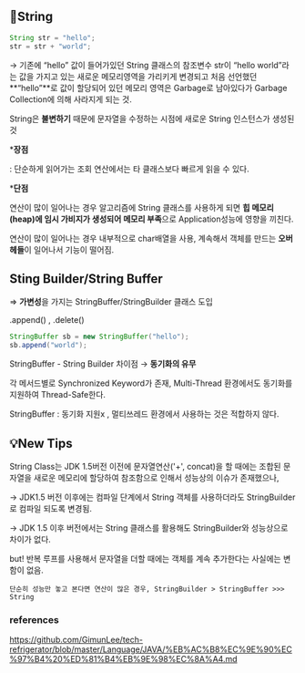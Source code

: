 ## 🔡String

```java
String str = "hello";
str = str + "world";
```

→ 기존에 “hello” 값이 들어가있던 String 클래스의 참조변수 str이 “hello world”라는 값을 가지고 있는 새로운 메모리영역을 가리키게 변경되고 처음 선언했던 **“hello”**로 값이 할당되어 있던 메모리 영역은 Garbage로 남아있다가 Garbage Collection에 의해 사라지게 되는 것.

String은 **불변하기** 때문에 문자열을 수정하는 시점에 새로운 String 인스턴스가 생성된 것

***장점**

: 단순하게 읽어가는 조회 연산에서는 타 클래스보다 빠르게 읽을 수 있다.

***단점**

연산이 많이 일어나는 경우 알고리즘에 String 클래스를 사용하게 되면 **힙 메모리(heap)에 임시 가비지가 생성되어 메모리 부족**으로 Application성능에 영향을 끼친다.

연산이 많이 일어나는 경우 내부적으로 char배열을 사용, 계속해서 객체를 만드는 **오버헤들**이 일어나서 기능이 떨어짐.

## Sting Builder/String Buffer

⇒ **가변성**을 가지는 StringBuffer/StringBuilder 클래스 도입

.append() , .delete() 

```java
StringBuffer sb = new StringBuffer("hello");
sb.append("world");
```

StringBuffer - String Builder 차이점 → **동기화의 유무**

각 메서드별로 Synchronized Keyword가 존재, Multi-Thread 환경에서도 동기화를 지원하여 Thread-Safe한다.

StringBuffer : 동기화 지원x , 멀티쓰레드 환경에서 사용하는 것은 적합하지 않다.

## 💡New Tips

String Class는 JDK 1.5버전 이전에 문자열연산('+', concat)을 할 때에는 조합된 문자열을 새로운 메모리에 할당하여 참조함으로 인해서 성능상의 이슈가 존재했으나,

→ JDK1.5 버전 이후에는 컴파일 단계에서 String 객체를 사용하더라도 StringBuilder로 컴파일 되도록 변경됨.

→ JDK 1.5 이후 버전에서는 String 클래스를 활용해도 StringBuilder와 성능상으로 차이가 없다.

but! 반복 루프를 사용해서 문자열을 더할 때에는 객체를 계속 추가한다는 사실에는 변함이 없음.

`단순히 성능만 놓고 본다면 연산이 많은 경우, StringBuilder > StringBuffer >>> String`

### references ###
https://github.com/GimunLee/tech-refrigerator/blob/master/Language/JAVA/%EB%AC%B8%EC%9E%90%EC%97%B4%20%ED%81%B4%EB%9E%98%EC%8A%A4.md
